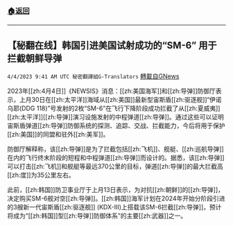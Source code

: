 ###  [:house:返回](README.md)
---


## 【秘翻在线】韩国引进美国试射成功的“SM-6” 用于拦截朝鲜导弹
`4/4/2023 9:41 AM UTC 秘密翻譯組G-Translators` [轉載自GNews](https://gnews.org/articles/1070779)

        

2023年[[zh:4月4日]]《NEWSIS》消息：[[zh:美国海军]]和[[zh:导弹]]防御厅表示，上月30日在[[zh:太平洋]]海域从[[zh:美国]]最新型宙斯盾[[zh:驱逐舰]]“伊诺乌耶(DDG 118)”号发射的2枚“SM-6”在飞行下降阶段成功拦截了从[[zh:夏威夷]][[zh:太平洋]][[zh:导弹]]演习设施发射的中程弹道[[zh:导弹]]。通过这些可以证明宙斯盾弹道[[zh:导弹]]防御系统的探测、追踪、交战、拦截能力，今后将用于保护[[zh:美国]]的同盟和驻外[[zh:美军]]。

防御厅解释称，该[[zh:导弹]]是为了拦截包括[[zh:飞机]]、舰艇、[[zh:巡航导弹]]在内的飞行终末阶段的短程和中程弹道[[zh:导弹]]而设计的。据悉，该[[zh:导弹]]可以打击[[zh:飞机]]和舰艇等最远370公里的目标，弹道[[zh:导弹]]的最大拦截高[[zh:度]]为35公里左右。

此前，[[zh:韩国]]防卫事业厅于上月13日表示，为对抗[[zh:朝鲜]]的[[zh:导弹]]，决定购买SM-6舰对空[[zh:导弹]]。[[zh:韩国]]海军计划在2024年开始分阶段引进的3艘新一代宙斯盾[[zh:驱逐舰]] (KDX-Ⅲ)上搭载该SM-6拦截[[zh:导弹]]，预计将成为“[[zh:韩国]]型[[zh:导弹]]防御体系”的主要[[zh:武器]]之一。
